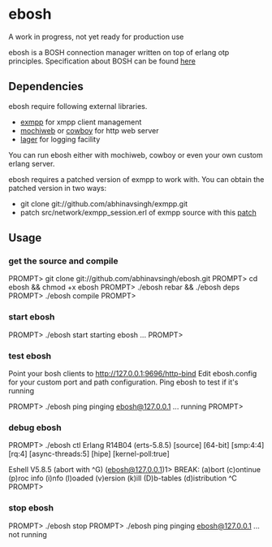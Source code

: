 ebosh
======
A work in progress, not yet ready for production use

ebosh is a BOSH connection manager written on top of erlang otp principles.
Specification about BOSH can be found [here](http://xmpp.org/extensions/xep-0124.html)

Dependencies
-------------
ebosh require following external libraries.

* [exmpp](https://github.com/abhinavsingh/exmpp/) for xmpp client management
* [mochiweb](https://github.com/abhinavsingh/mochiweb/) or [cowboy](https://github.com/abhinavsingh/cowboy/) for http web server
* [lager](https://github/abhinavsingh/lager/) for logging facility

You can run ebosh either with mochiweb, cowboy or even your own custom erlang server.

ebosh requires a patched version of exmpp to work with. You can obtain the 
patched version in two ways:
* git clone git://github.com/abhinavsingh/exmpp.git
* patch src/network/exmpp_session.erl of exmpp source with this [patch](https://github.com/abhinavsingh/exmpp/commit/580d736ad9c6c776ee1cc83bdcf2f63ca9096b2c)

Usage
------

### get the source and compile

PROMPT> git clone git://github.com/abhinavsingh/ebosh.git
PROMPT> cd ebosh && chmod +x ebosh
PROMPT> ./ebosh rebar && ./ebosh deps
PROMPT> ./ebosh compile
PROMPT>

### start ebosh

PROMPT> ./ebosh start
starting ebosh ...
PROMPT> 

### test ebosh

Point your bosh clients to http://127.0.0.1:9696/http-bind
Edit ebosh.config for your custom port and path configuration.
Ping ebosh to test if it's running

PROMPT> ./ebosh ping
pinging ebosh@127.0.0.1 ...
running
PROMPT> 

### debug ebosh

PROMPT> ./ebosh ctl
Erlang R14B04 (erts-5.8.5) [source] [64-bit] [smp:4:4] [rq:4] [async-threads:5] [hipe] [kernel-poll:true]

Eshell V5.8.5  (abort with ^G)
(ebosh@127.0.0.1)1>
BREAK: (a)bort (c)ontinue (p)roc info (i)nfo (l)oaded
       (v)ersion (k)ill (D)b-tables (d)istribution
^C
PROMPT>

### stop ebosh

PROMPT> ./ebosh stop
PROMPT> ./ebosh ping
pinging ebosh@127.0.0.1 ...
not running
